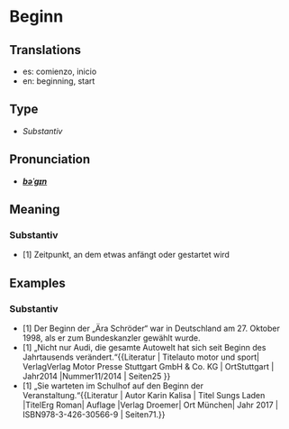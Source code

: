# Beginn
## Translations
- es: comienzo, inicio
- en: beginning, start
## Type
- _Substantiv_
## Pronunciation
- **_[bəˈɡɪn](https://commons.wikimedia.org/wiki/File:De-Beginn.ogg)_**
## Meaning
### Substantiv
- [1] Zeitpunkt, an dem etwas anfängt oder gestartet wird
## Examples
### Substantiv
- [1] Der Beginn der „Ära Schröder“ war in Deutschland am 27. Oktober 1998, als er zum Bundeskanzler gewählt wurde.
- [1] „Nicht nur Audi, die gesamte Autowelt hat sich seit Beginn des Jahrtausends verändert.“<ref>{{Literatur | Titelauto motor und sport| VerlagVerlag Motor Presse Stuttgart GmbH & Co. KG | OrtStuttgart | Jahr2014 |Nummer11/2014 | Seiten25 }}</ref>
- [1] „Sie warteten im Schulhof auf den Beginn der Veranstaltung.“<ref>{{Literatur | Autor Karin Kalisa | Titel Sungs Laden |TitelErg Roman| Auflage  |Verlag Droemer| Ort München| Jahr 2017 | ISBN978-3-426-30566-9 | Seiten71.}}</ref>
